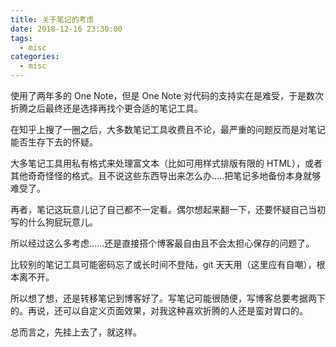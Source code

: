 ```yaml
---
title: 关于笔记的考虑
date: 2018-12-16 23:30:00
tags:
  - misc
categories:
  - misc
---
```


使用了两年多的 One Note，但是 One Note 对代码的支持实在是难受，于是数次折腾之后最终还是选择再找个更合适的笔记工具。

在知乎上搜了一圈之后，大多数笔记工具收费且不论，最严重的问题反而是对笔记能否生存下去的怀疑。

大多笔记工具用私有格式来处理富文本（比如可用样式排版有限的 HTML），或者其他奇奇怪怪的格式。且不说这些东西导出来怎么办.....把笔记多地备份本身就够难受了。

再者，笔记这玩意儿记了自己都不一定看。偶尔想起来翻一下，还要怀疑自己当初写的什么狗屁玩意儿。

所以经过这么多考虑......还是直接搭个博客最自由且不会太担心保存的问题了。

比较别的笔记工具可能密码忘了或长时间不登陆，git 天天用（这里应有自嘲），根本离不开。

所以想了想，还是转移笔记到博客好了。写笔记可能很随便，写博客总要考据两下的。再说，还可以自定义页面效果，对我这种喜欢折腾的人还是蛮对胃口的。

总而言之，先挂上去了，就这样。
